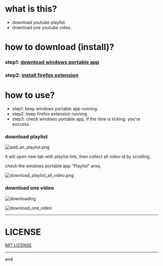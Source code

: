 
# what is this?

 - download youtube playlist.
 - download one youtube video.

# how to download (install)?

### step1: [download windows portable app](https://github.com/queue-download-youtube-playlist/queue-download-desktop/releases)
### step2: [install firefox extension](https://addons.mozilla.org/en-us/firefox/addon/ytb-playlist-download-queue/)

# how to use?
 - step1: keep windows portable app running.
 - step2: keep firefox extension running.
 - step3: check windows portable app, if the time is ticking. you're success.

### download playlist

![add_an_playlist.png](https://bitbucket.org/vacantthinker/queue-download-desktop/raw/4c892aeb523430f54a62a9016f426da5370e180d/image/add_an_playlist.png)


it will open new tab with playlist link, then collect all video id by scrolling.

check the windows portable app "Playlist" area,

![download_playlist_all_video.png](https://bitbucket.org/vacantthinker/queue-download-desktop/raw/4c892aeb523430f54a62a9016f426da5370e180d/image/download_playlist_all_video.png)

### download one video

![downloading](https://bitbucket.org/vacantthinker/queue-download-desktop/raw/1dc391462911b013b2e8d777ae1f87bdd9566249/image/downloadinfo.png)

![download_one_video](https://bitbucket.org/vacantthinker/queue-download-desktop/raw/4c892aeb523430f54a62a9016f426da5370e180d/image/download_one_video.png)


---

# LICENSE

[MIT LICENSE](https://github.com/queue-download-youtube-playlist/queue-download-desktop/blob/main/LICENSE)

---

end